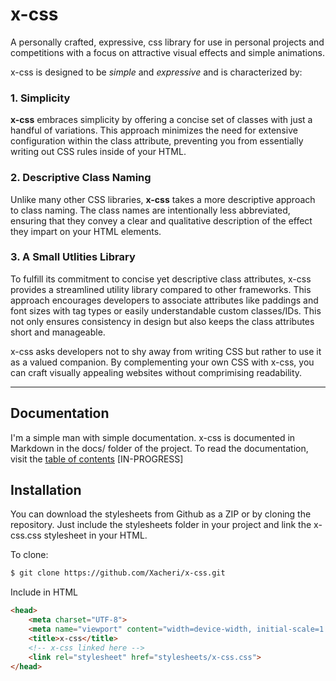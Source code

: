 # x-css
A personally crafted, expressive, css library for use in personal projects and competitions with a focus on attractive visual effects and simple animations. 

x-css is designed to be *simple* and *expressive* and is characterized by:

### 1. Simplicity
**x-css** embraces simplicity by offering a concise set of classes with just a handful of variations. This approach minimizes the need for extensive configuration within the class attribute, preventing you from essentially writing out CSS rules inside of your HTML.

### 2. Descriptive Class Naming
Unlike many other CSS libraries, **x-css** takes a more descriptive approach to class naming. The class names are intentionally less abbreviated, ensuring that they convey a clear and qualitative description of the effect they impart on your HTML elements.

### 3. A Small Utlities Library
To fulfill its commitment to concise yet descriptive class attributes, x-css provides a streamlined utility library compared to other frameworks. This approach encourages developers to associate attributes like paddings and font sizes with tag types or easily understandable custom classes/IDs. This not only ensures consistency in design but also keeps the class attributes short and manageable.

x-css asks developers not to shy away from writing CSS but rather to use it as a valued companion. By complementing your own CSS with x-css, you can craft visually appealing websites without comprimising readability.

***

## Documentation
I'm a simple man with simple documentation. x-css is documented in Markdown in the docs/ folder of the project. To read the documentation, visit the [table of contents](docs/toc.md) \[IN-PROGRESS\]

## Installation
You can download the stylesheets from Github as a ZIP or by cloning the repository. Just include the stylesheets folder in your project and link the x-css.css stylesheet in your HTML.

To clone:
```sh
$ git clone https://github.com/Xacheri/x-css.git
```

Include in HTML
```html
<head>
    <meta charset="UTF-8">
    <meta name="viewport" content="width=device-width, initial-scale=1.0">
    <title>x-css</title>
    <!-- x-css linked here -->
    <link rel="stylesheet" href="stylesheets/x-css.css">
</head>
```
